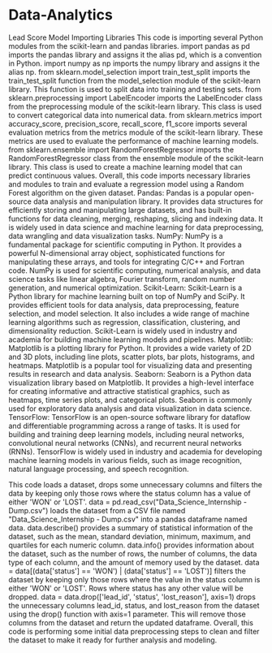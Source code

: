 # Data-Analytics
Lead Score Model
Importing Libraries
This code is importing several Python modules from the scikit-learn and pandas libraries.
import pandas as pd imports the pandas library and assigns it the alias pd, which is a convention in Python.
import numpy as np imports the numpy library and assigns it the alias np.
from sklearn.model_selection import train_test_split imports the train_test_split function from the model_selection module of the scikit-learn library. This function is used to split data into training and testing sets.
from sklearn.preprocessing import LabelEncoder imports the LabelEncoder class from the preprocessing module of the scikit-learn library. This class is used to convert categorical data into numerical data.
from sklearn.metrics import accuracy_score, precision_score, recall_score, f1_score imports several evaluation metrics from the metrics module of the scikit-learn library. These metrics are used to evaluate the performance of machine learning models.
from sklearn.ensemble import RandomForestRegressor imports the RandomForestRegressor class from the ensemble module of the scikit-learn library. This class is used to create a machine learning model that can predict continuous values.
Overall, this code imports necessary libraries and modules to train and evaluate a regression model using a Random Forest algorithm on the given dataset.
Pandas: Pandas is a popular open-source data analysis and manipulation library. It provides data structures for efficiently storing and manipulating large datasets, and has built-in functions for data cleaning, merging, reshaping, slicing and indexing data. It is widely used in data science and machine learning for data preprocessing, data wrangling and data visualization tasks.
NumPy: NumPy is a fundamental package for scientific computing in Python. It provides a powerful N-dimensional array object, sophisticated functions for manipulating these arrays, and tools for integrating C/C++ and Fortran code. NumPy is used for scientific computing, numerical analysis, and data science tasks like linear algebra, Fourier transform, random number generation, and numerical optimization.
Scikit-Learn: Scikit-Learn is a Python library for machine learning built on top of NumPy and SciPy. It provides efficient tools for data analysis, data preprocessing, feature selection, and model selection. It also includes a wide range of machine learning algorithms such as regression, classification, clustering, and dimensionality reduction. Scikit-Learn is widely used in industry and academia for building machine learning models and pipelines.
Matplotlib: Matplotlib is a plotting library for Python. It provides a wide variety of 2D and 3D plots, including line plots, scatter plots, bar plots, histograms, and heatmaps. Matplotlib is a popular tool for visualizing data and presenting results in research and data analysis.
Seaborn: Seaborn is a Python data visualization library based on Matplotlib. It provides a high-level interface for creating informative and attractive statistical graphics, such as heatmaps, time series plots, and categorical plots. Seaborn is commonly used for exploratory data analysis and data visualization in data science.
TensorFlow: TensorFlow is an open-source software library for dataflow and differentiable programming across a range of tasks. It is used for building and training deep learning models, including neural networks, convolutional neural networks (CNNs), and recurrent neural networks (RNNs). TensorFlow is widely used in industry and academia for developing machine learning models in various fields, such as image recognition, natural language processing, and speech recognition.

This code loads a dataset, drops some unnecessary columns and filters the data by keeping only those rows where the status column has a value of either 'WON' or 'LOST'.
data = pd.read_csv("Data_Science_Internship - Dump.csv") loads the dataset from a CSV file named "Data_Science_Internship - Dump.csv" into a pandas dataframe named data.
data.describe() provides a summary of statistical information of the dataset, such as the mean, standard deviation, minimum, maximum, and quartiles for each numeric column.
data.info() provides information about the dataset, such as the number of rows, the number of columns, the data type of each column, and the amount of memory used by the dataset.
data = data[(data['status'] == 'WON') | (data['status'] == 'LOST')] filters the dataset by keeping only those rows where the value in the status column is either 'WON' or 'LOST'. Rows where status has any other value will be dropped.
data = data.drop(['lead_id', 'status', 'lost_reason'], axis=1) drops the unnecessary columns lead_id, status, and lost_reason from the dataset using the drop() function with axis=1 parameter. This will remove those columns from the dataset and return the updated dataframe.
Overall, this code is performing some initial data preprocessing steps to clean and filter the dataset to make it ready for further analysis and modeling.
